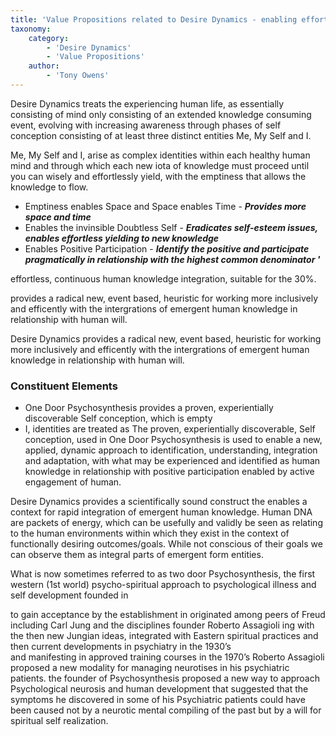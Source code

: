 ```yaml
---
title: 'Value Propositions related to Desire Dynamics - enabling effortless continuous integration of emergent human knowledge for positive participation'
taxonomy:
    category:
        - 'Desire Dynamics'
        - 'Value Propositions'
    author:
        - 'Tony Owens'
---
```


Desire Dynamics treats the experiencing human life, as essentially consisting of mind only consisting of an extended knowledge consuming event, evolving with increasing awareness through phases of self conception consisting of at least three distinct entities Me, My Self and I.

Me, My Self and I, arise as complex identities within each healthy human mind and through which each new iota of knowledge must proceed until you can wisely and effortlessly yield, with the emptiness that allows the knowledge to flow.


* Emptiness enables Space and Space enables Time	-	**_Provides more space and time_**
* Enables the invinsible Doubtless Self	-	**_Eradicates self-esteem issues, enables effortless yielding to new knowledge_**
* Enables Positive Participation	-	**_Identify the positive and participate pragmatically in relationship with the highest common denominator '_**


effortless, continuous human knowledge integration, suitable for the 30%. 

provides a radical new, event based, heuristic for working more inclusively and efficently with the intergrations of emergent human knowledge in relationship with human will.

Desire Dynamics provides a radical new, event based, heuristic for working more inclusively and efficently with the intergrations of emergent human knowledge in relationship with human will.

### Constituent Elements

* One Door Psychosynthesis provides a proven, experientially discoverable Self conception, which is empty
* I, identities are treated as 
The proven, experientially discoverable, Self conception, used in One Door Psychosynthesis is used to enable a new, applied, dynamic approach to identification, understanding, integration and adaptation, with what may be experienced and identified as human knowledge in relationship with positive participation enabled by active engagement of human.


Desire Dynamics provides a scientifically sound construct the enables a context for rapid integration of emergent human knowledge. 
Human DNA are packets of energy, which can be usefully and validly be seen as relating to the human environments within which they exist in the context of functionally desiring outcomes/goals. While not conscious of their goals we can observe them as integral parts of emergent form 
entities. 

What is now sometimes referred to as two door Psychosynthesis, the first western (1st world) psycho-spiritual approach to psychological illness and self development founded in

to gain acceptance by the establishment in  originated among peers of Freud including Carl Jung and the disciplines founder Roberto Assagioli ing with the then new Jungian ideas, integrated with Eastern spiritual practices and then current developments in psychiatry in the 1930’s  
and manifesting in approved training courses in the 1970’s Roberto Assagioli proposed a new modality for managing neurotises in his psychiatric patients.
the founder of Psychosynthesis proposed a new way to approach Psychological neurosis and human development that suggested that the symptoms he discovered in some of his Psychiatric patients could have been caused not by a neurotic mental compiling of the past but by a will for spiritual self realization. 
